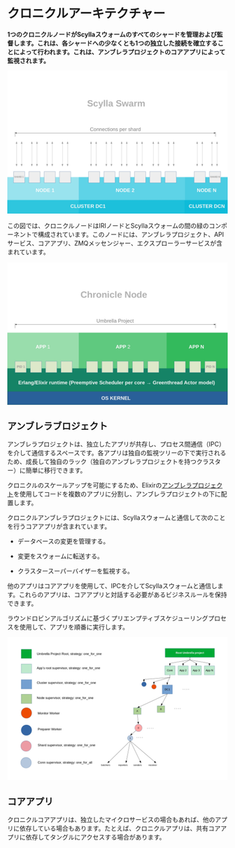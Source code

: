 # クロニクルアーキテクチャー
<!-- # Chronicle architecture -->

**1つのクロニクルノードがScyllaスウォームのすべてのシャードを管理および監督します。これは、各シャードへの少なくとも1つの独立した接続を確立することによって行われます。これは、アンブレラプロジェクトのコアアプリによって監視されます。**
<!-- **One Chronicle node manages and supervises all the shards in a Scylla swarm. It does this by establishing at least one independent connection to each shard, which is supervised by the core app in the umbrella project.** -->

![Scylla swarm](../images/scylla-swarm.jpg)

この図では、クロニクルノードはIRIノードとScyllaスウォームの間の緑のコンポーネントで構成されています。このノードには、アンブレラプロジェクト、APIサービス、コアアプリ、ZMQメッセンジャー、エクスプローラーサービスが含まれています。
<!-- In this diagram, the Chronicle node consists of the green components between the IRI node and the Scylla swarm. The node contains the umbrella project, API services, the core app, the ZMQ messenger, and the explorer service. -->

![Chronicle node architecture](../images/chronicle-node.jpg)

## アンブレラブロジェクト
<!-- ## Umbrella project -->

アンブレラプロジェクトは、独立したアプリが共存し、プロセス間通信（IPC）を介して通信するスペースです。各アプリは独自の監視ツリーの下で実行されるため、成長して独自のラック（独自のアンブレラプロジェクトを持つクラスター）に簡単に移行できます。
<!-- An Umbrella project is a space where independent apps coexist and communicate through Inter-Process Communication (IPC). Each app runs under its own supervision tree, which allows it to grow and easily migrate to its own rack (a cluster with its own umbrella project). -->

クロニクルのスケールアップを可能にするため、Elixirの[アンブレラプロジェクト](https://elixir-lang.org/getting-started/mix-otp/dependencies-and-umbrella-projects.html#umbrella-projects)を使用してコードを複数のアプリに分割し、アンブレラプロジェクトの下に配置します。
<!-- To allow Chronicle to scale up, it uses Elixir [umbrella projects](https://elixir-lang.org/getting-started/mix-otp/dependencies-and-umbrella-projects.html#umbrella-projects) to split code into multiple apps and arrange them under an umbrella project. -->

クロニクルアンブレラプロジェクトには、Scyllaスウォームと通信して次のことを行うコアアプリが含まれています。
<!-- The Chronicle umbrella project includes a core app that communicates with the Scylla swarm to do the following: -->

* データベースの変更を管理する。
<!-- * Manage database changes -->
* 変更をスウォームに転送する。
<!-- * Forward the changes to the swarm -->
* クラスタースーパーバイザーを監視する。
<!-- * Monitor cluster supervisors -->

他のアプリはコアアプリを使用して、IPCを介してScyllaスウォームと通信します。これらのアプリは、コアアプリと対話する必要があるビジネスルールを保持できます。
<!-- Other apps use the core app to communicate with the Scylla swarm through IPC. These apps can hold the business rules that need to interact with the core app. -->

ラウンドロビンアルゴリズムに基づくプリエンプティブスケジューリングプロセスを使用して、アプリを順番に実行します。
<!-- Apps take turns to run by using a preemptive scheduling process that's based on a round-robin algorithm. -->

![Umbrella project](../images/umbrella-project.png)

## コアアプリ
<!-- ## Core app -->

クロニクルコアアプリは、独立したマイクロサービスの場合もあれば、他のアプリに依存している場合もあります。たとえば、クロニクルアプリは、共有コアアプリに依存してタングルにアクセスする場合があります。
<!-- The Chronicle core app may be an independent microservice or it may be dependent on other apps. For example, a Chronicle app may depend on the shared core app to access the Tangle. -->
